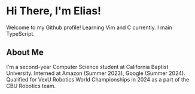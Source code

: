 <h1>Hi There, I'm Elias!</h1>
<p>Welcome to my Github profile! Learning Vim and C currently. I main TypeScript.</p>

<h2>About Me</h2>
<p>I'm a second-year Computer Science student at California Baptist University. Interned at Amazon (Summer 2023), Google (Summer 2024). Qualified for VexU Robotics World Championships in 2024 as a part of the CBU Robotics team.</p>
